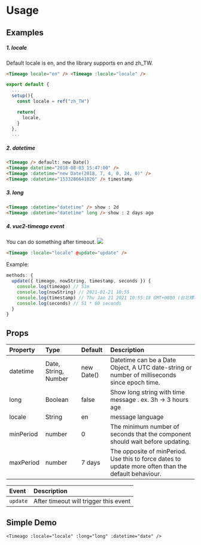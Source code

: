 # Usage

## Examples

##### 1. locale

Default locale is en, and the library supports en and zh_TW.

```html
<Timeago locale="en" /> <Timeago :locale="locale" />
```

```js
export default {
  ...
  setup(){
    const locale = ref("zh_TW")

    return{
      locale,
    }
  },
  ...
```

##### 2. datetime

```html
<Timeago /> default: new Date()
<Timeago datetime="2018-08-03 15:47:00" />
<Timeago :datetime="new Date(2018, 7, 4, 0, 24, 0)" />
<Timeago :datetime="1533286641826" /> timestamp
```

##### 3. long

```html
<Timeago :datetime="datetime" /> show : 2d
<Timeago :datetime="datetime" long /> show : 2 days ago
```

##### 4. vue2-timeago event

You can do something after timeout.
<img src="https://i.imgur.com/V1K6Xa2.gif"/>

```html
<Timeago :locale="locale" @update="update" />
```

Example:

```javascript
methods: {
  update({ timeago, nowString, timestamp, seconds }) {
    console.log(timeago) // 51m
    console.log(nowString) // 2021-01-21 10:55
    console.log(timestamp) // Thu Jan 21 2021 10:55:18 GMT+0800 (台北標準時間)
    console.log(seconds) // 51 * 60 seconds
  }
}
```

## Props

| Property  | Type                 | Default    | Description                                                                                         |
| :-------- | :------------------- | :--------- | :-------------------------------------------------------------------------------------------------- |
| datetime  | Date, String, Number | new Date() | Datetime can be a Date Object, A UTC date-string or number of milliseconds since epoch time.        |
| long      | Boolean              | false      | Show long string with time message . ex. 3h -> 3 hours age                                          |
| locale    | String               | en         | message language                                                                                    |
| minPeriod | number               | 0          | The minimum number of seconds that the component should wait before updating.                       |
| maxPeriod | number               | 7 days     | The opposite of minPeriod. Use this to force dates to update more often than the default behaviour. |

| Event    | Description                           |
| :------- | :------------------------------------ |
| `update` | After timeout will trigger this event |

## Simple Demo

<ClientOnly>
  <TimeagoExample />
</ClientOnly>

```vue
<Timeago :locale="locale" :long="long" :datetime="date" />
```

<script setup>
import TimeagoExample from './TimeagoExample.vue'
</script>
